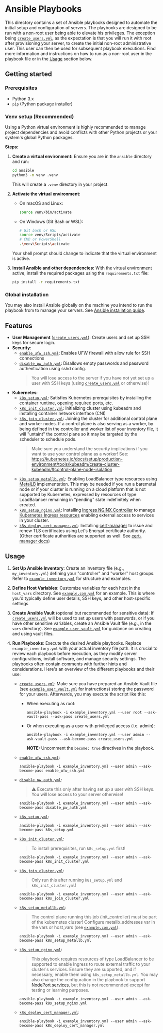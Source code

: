 # Ansible Playbooks

This directory contains a set of Ansible playbooks designed to automate the initial setup and configuration of servers.
The playbooks are designed to be run with a non-root user being able to elevate his privileges. The exception being [`create_users.yml`](./create_users.yml), as the expectation is that you will run it with root after provisioning your server, to create the initial non-root administrative user. This user can then be used for subsequent playbook executions. Find more information and instructions on how to run as a non-root user in the playbook file or in the [Usage](#usage) section below.

## Getting started

### Prerequisites

- Python 3.x
- `pip` (Python package installer)

### Venv setup (Recommended)

Using a Python virtual environment is highly recommended to manage project dependencies and avoid conflicts with other Python projects or your system's global Python packages.

**Steps:**

1.  **Create a virtual environment:**
    Ensure you are in the `ansible` directory and run:
    ```bash
    cd ansible
    python3 -m venv .venv
    ```
    This will create a `.venv` directory in your project.

2.  **Activate the virtual environment:**
    -   On macOS and Linux:
        ```bash
        source venv/bin/activate
        ```
    -   On Windows (Git Bash or WSL):
        ```bash
        # Git bash or WSL
        source venv/Scripts/activate
        # CMD or PowerShell
        .\venv\Scripts\activate
        ```
    Your shell prompt should change to indicate that the virtual environment is active.

3.  **Install Ansible and other dependencies:**
    With the virtual environment active, install the required packages using the `requirements.txt` file:
    ```bash
    pip install -r requirements.txt
    ```

### Global installation

You may also install Ansible globally on the machine you intend to run the playbook from to manage your servers. See [Ansible installation guide](https://docs.ansible.com/ansible/latest/installation_guide/intro_installation.html#control-node-requirements).

## Features

- **User Management** ([`create_users.yml`](./create_users.yml)): Create users and set up SSH keys for secure login.
- **Security**: 
  - [`enable_ufw_ssh.yml`](./enable_ufw_ssh.yml): Enables UFW firewall with allow rule for SSH connections
  - [`disable_pw_auth.yml`](./disable_pw_auth.yml): Disallows empty passwords and password authentication using sshd config.
    > You will lose access to the server if you have not yet set up a user with SSH keys (using [`create_users.yml`](./create_users.yml) or otherwise)!
- **Kubernetes**:
  - [`k8s_setup.yml`](./k8s_setup.yml): Satisfies Kubernetes prerequisites by installing the container runtime, opening required ports, etc.
  - [`k8s_init_cluster.yml`](./k8s_init_cluster.yml): Initializing cluster using kubeadm and installing container network interface (CNI) 
  - [`k8s_join_cluster.yml`](./k8s_join_cluster.yml): Joining the cluster for additional control plane and worker nodes. If a control plane is also serving as a worker, by being defined in the controller and worker list of your inventory file, it will "untaint" the control plane so it may be targeted by the scheduler to schedule pods.
    > Make sure you understand the security implications if you want to use your control plane as a worker! See: https://kubernetes.io/docs/setup/production-environment/tools/kubeadm/create-cluster-kubeadm/#control-plane-node-isolation
  - [`k8s_setup_metallb.yml`](./k8s_setup_metallb.yml): Enabling LoadBalancer type resources using [MetalLB](https://metallb.universe.tf/) implementation. This may be needed if you run a baremetal node or if your cluster is running on a cloud platform that is not supported by Kubernetes, expressed by resources of type LoadBalancer remaining in "pending" state indefinitely when created.
  - [`k8s_setup_nginx.yml`](./k8s_setup_nginx.yml): Installing [Ingress NGINX Controller](https://kubernetes.github.io/ingress-nginx/) to manage [Kubernetes Ingress resources](https://kubernetes.io/docs/concepts/services-networking/ingress/) enabling external access to services in your cluster.
  - [`k8s_deploy_cert_manager.yml`](./k8s_deploy_cert_manager.yml): Installing [cert-manager](https://cert-manager.io/docs/) to issue and renew TLS certificates using Let's Encrypt certificate authority. (Other certificate authorities are supported as well. See [cert-manager docs](https://cert-manager.io/docs/configuration/))

## Usage

1. **Set Up Ansible Inventory**: Create an inventory file (e.g., `my_inventory.yml`) defining your "controller" and "worker" host groups. Refer to [`example_inventory.yml`](./example_inventory.yml) for structure and examples.
1. **Define Host Variables**: Customize variables for each host in the `host_vars` directory. See [`example.com.yml`](./host_vars/example.com.yml) for an example. This is where you'd typically define user details, SSH keys, and other host-specific settings.
1. **Create Ansible Vault** (optional but recommended for sensitive data): If [`create_users.yml`](./create_users.yml) will be used to set up users with passwords, or if you have other sensitive variables, create an Ansible Vault file (e.g., in the `vars` directory). See [`example_user_vault.yml`](./vars/example_user_vault.yml) for guidance on creating and using vault files.
1. **Run Playbooks**: Execute the desired Ansible playbooks. Replace `example_inventory.yml` with your actual inventory file path. It is crucial to review each playbook before execution, as they modify server configurations, install software, and manage security settings. The playbooks often contain comments with further hints and considerations. Here's an overview of the different playbooks and their use:

    - [`create_users.yml`](./create_users.yml): Make sure you have prepared an Ansible Vault file (see [`example_user_vault.yml`](./vars/example_user_vault.yml) for instructions) storing the password for your users. Afterwards, you may execute the script like this:
        - When executing as root:
            ```
            ansible-playbook -i example_inventory.yml --user root --ask-vault-pass --ask-pass create_users.yml
            ```
        - Or when executing as a user with privileged access (i.e. admin):
            ```
            ansible-playbook -i example_inventory.yml --user admin --ask-vault-pass --ask-become-pass create_users.yml
            ```
            **NOTE:** Uncomment the `become: true` directives in the playbook.

    - [`enable_ufw_ssh.yml`](./enable_ufw_ssh.yml):
        ```
        ansible-playbook -i example_inventory.yml --user admin --ask-become-pass enable_ufw_ssh.yml
        ```

    - [`disable_pw_auth.yml`](./disable_pw_auth.yml):
        > :warning: Execute this only after having set up a user with SSH keys. You will lose access to your server otherwise!
        ```
        ansible-playbook -i example_inventory.yml --user admin --ask-become-pass disable_pw_auth.yml
        ```

    - [`k8s_setup.yml`](./k8s_setup.yml):
        ```
        ansible-playbook -i example_inventory.yml --user admin --ask-become-pass k8s_setup.yml
        ```

    - [`k8s_init_cluster.yml`](./k8s_init_cluster.yml):
        > To install prerequisites, run `k8s_setup.yml` first!
        ```
        ansible-playbook -i example_inventory.yml --user admin --ask-become-pass k8s_init_cluster.yml
        ```

    - [`k8s_join_cluster.yml`](./k8s_join_cluster.yml):
        > Only run this after running `k8s_setup.yml` and `k8s_init_cluster.yml`!
        ```
        ansible-playbook -i example_inventory.yml --user admin --ask-become-pass k8s_join_cluster.yml
        ```

    - [`k8s_setup_metallb.yml`](./k8s_setup_metallb.yml):
        > The control plane running this job (init_controller) must be part of the kubernetes cluster! Configure metallb_addresses var in the vars or host_vars (see [`example.com.yml`](./host_vars/example.com.yml)).
        ```
        ansible-playbook -i example_inventory.yml --user admin --ask-become-pass k8s_setup_metallb.yml
        ```

    - [`k8s_setup_nginx.yml`](./k8s_setup_nginx.yml):
        > This playbook requires resources of type LoadBalancer to be supported to enable Ingress to route external traffic to your cluster's services. Ensure they are supported, and if necessary, enable them using `k8s_setup_metallb.yml`. You may also change the configuration in the playbook to support [NodePort services](https://kubernetes.github.io/ingress-nginx/deploy/baremetal/#over-a-nodeport-service), but this is not recommended except for testing or learning purposes.
        ```
        ansible-playbook -i example_inventory.yml --user admin --ask-become-pass k8s_setup_nginx.yml
        ```

    - [`k8s_deploy_cert_manager.yml`](./k8s_deploy_cert_manager.yml):
        ```
        ansible-playbook -i example_inventory.yml --user admin --ask-become-pass k8s_deploy_cert_manager.yml
        ```